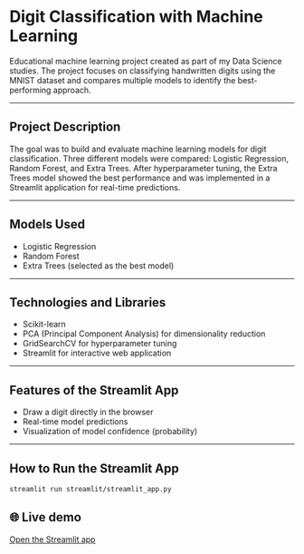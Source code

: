 # Digit Classification with Machine Learning

Educational machine learning project created as part of my Data Science studies. The project focuses on classifying handwritten digits using the MNIST dataset and compares multiple models to identify the best-performing approach.

---

## Project Description

The goal was to build and evaluate machine learning models for digit classification. Three different models were compared: Logistic Regression, Random Forest, and Extra Trees. After hyperparameter tuning, the Extra Trees model showed the best performance and was implemented in a Streamlit application for real-time predictions.

---

## Models Used

- Logistic Regression
- Random Forest
- Extra Trees (selected as the best model)

---

## Technologies and Libraries

- Scikit-learn
- PCA (Principal Component Analysis) for dimensionality reduction
- GridSearchCV for hyperparameter tuning
- Streamlit for interactive web application

---

## Features of the Streamlit App

- Draw a digit directly in the browser
- Real-time model predictions
- Visualization of model confidence (probability)

---

## How to Run the Streamlit App

```bash
streamlit run streamlit/streamlit_app.py
```

## 🌐 Live demo
[Open the Streamlit app](https://ds24ml-8r59cjjwdshqsdstsrp7ig.streamlit.app)

